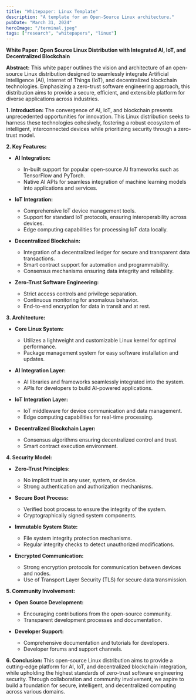 ```yaml
---
title: "Whitepaper: Linux Template"
description: "A template for an Open-Source Linux architecture."
pubDate: "March 31, 2024"
heroImage: "/terminal.jpeg"
tags: ["research", "whitepapers", "linux"]
---
```


**White Paper: Open Source Linux Distribution with Integrated AI, IoT, and Decentralized Blockchain**

**Abstract:**
This white paper outlines the vision and architecture of an open-source Linux distribution designed to seamlessly integrate Artificial Intelligence (AI), Internet of Things (IoT), and decentralized blockchain technologies. Emphasizing a zero-trust software engineering approach, this distribution aims to provide a secure, efficient, and extensible platform for diverse applications across industries.

**1. Introduction:**
The convergence of AI, IoT, and blockchain presents unprecedented opportunities for innovation. This Linux distribution seeks to harness these technologies cohesively, fostering a robust ecosystem of intelligent, interconnected devices while prioritizing security through a zero-trust model.

**2. Key Features:**

- **AI Integration:**

  - In-built support for popular open-source AI frameworks such as TensorFlow and PyTorch.
  - Native AI APIs for seamless integration of machine learning models into applications and services.

- **IoT Integration:**

  - Comprehensive IoT device management tools.
  - Support for standard IoT protocols, ensuring interoperability across devices.
  - Edge computing capabilities for processing IoT data locally.

- **Decentralized Blockchain:**

  - Integration of a decentralized ledger for secure and transparent data transactions.
  - Smart contract support for automation and programmability.
  - Consensus mechanisms ensuring data integrity and reliability.

- **Zero-Trust Software Engineering:**
  - Strict access controls and privilege separation.
  - Continuous monitoring for anomalous behavior.
  - End-to-end encryption for data in transit and at rest.

**3. Architecture:**

- **Core Linux System:**

  - Utilizes a lightweight and customizable Linux kernel for optimal performance.
  - Package management system for easy software installation and updates.

- **AI Integration Layer:**

  - AI libraries and frameworks seamlessly integrated into the system.
  - APIs for developers to build AI-powered applications.

- **IoT Integration Layer:**

  - IoT middleware for device communication and data management.
  - Edge computing capabilities for real-time processing.

- **Decentralized Blockchain Layer:**
  - Consensus algorithms ensuring decentralized control and trust.
  - Smart contract execution environment.

**4. Security Model:**

- **Zero-Trust Principles:**

  - No implicit trust in any user, system, or device.
  - Strong authentication and authorization mechanisms.

- **Secure Boot Process:**

  - Verified boot process to ensure the integrity of the system.
  - Cryptographically signed system components.

- **Immutable System State:**

  - File system integrity protection mechanisms.
  - Regular integrity checks to detect unauthorized modifications.

- **Encrypted Communication:**
  - Strong encryption protocols for communication between devices and nodes.
  - Use of Transport Layer Security (TLS) for secure data transmission.

**5. Community Involvement:**

- **Open Source Development:**

  - Encouraging contributions from the open-source community.
  - Transparent development processes and documentation.

- **Developer Support:**
  - Comprehensive documentation and tutorials for developers.
  - Developer forums and support channels.

**6. Conclusion:**
This open-source Linux distribution aims to provide a cutting-edge platform for AI, IoT, and decentralized blockchain integration, while upholding the highest standards of zero-trust software engineering security. Through collaboration and community involvement, we aspire to build a foundation for secure, intelligent, and decentralized computing across various domains.
